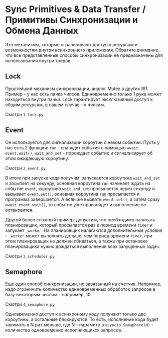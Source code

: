 # Sync Primitives & Data Transfer / Примитивы Синхронизации и Обмена Данных

Это механизмы, которые ограничивают доступ к ресурсам и возможностям внутри асинхронного приложения. Обратите внимание, что все представленные способы синхронизации не предназначены для использования внутри тредов.

## Lock

Простейший механизм синхронизации, аналог Mutex в других ЯП. Пример - у нас есть пачка чипсов. Единовременно только 1 рука может находиться внутри пачки. Lock гарантирует эксклюзивный доступ к общим ресурсам, в нашем случае - к чипсам.

Смотри `1_lock.py`

## Event

Он используется для сигнализации короутин о неком событии. Пусть у нас есть 2 функции: `run` - она ждет события с помощью `await event.wait()`, `wait_and_set` - порождает событие и сигнализирует об этом ожидающую короутину.

Смотри `2_event.py`

В итоге при запуске кода получим: запускается короутина `wait_and_set` и засыпает на секунду, основная короутина `run` начинает ждать на событие `event`, короутина `wait_and_set` просыпается через секунду и вызывает `event.set()`, основная короутина `run` просыпается и программа завершается. А если же вызвать `event.set()`, а затем сразу `await event.wait()`, то событие уже произойдет и выполнение не остановится.

Другой более сложный пример: допустим, что необходимо написать планироващик, который просыпается раз в период времени `timer` и запукает `_worker`. На планировщик налагаются дополнительные условия - `_worker` может выполнять дольше, чем период времени `timer`, при этом планироващик не должен сбиваться, а также при остановке планироващика нужно дождаться выполнения всех запущенных задач.

Смотри `3_scheduler.py`

## Semaphore

Еще один способ синхронизации, но завязанный на счетчик. Например, надо ограничить количество единовременных обработок запросов в базу некоторым числом - например, 10.

Смотри `4_semaphore.py`

Одновременно доступ к асинхроному коду получают только две короутины, а остальные блокируются. То есть, исполнение кода будет занимать в N раз меньше, где N - параметр в `asyncio.Semaphore(N)` - количество одновременно исполняющихся запросов.
